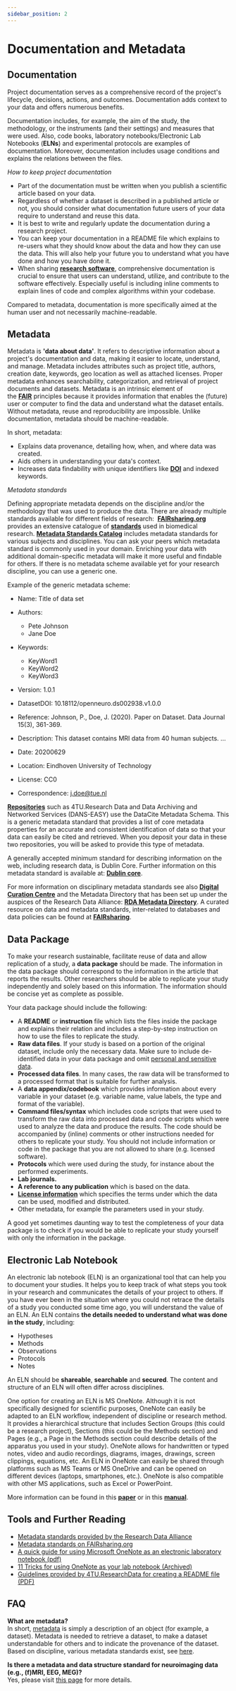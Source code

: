 ```yaml
---
sidebar_position: 2
---
```


# Documentation and Metadata

## Documentation

Project documentation serves as a comprehensive record of the project's lifecycle, decisions, actions, and outcomes. Documentation adds context to your data and offers numerous benefits.

Documentation includes, for example, the aim of the study, the methodology, or the instruments (and their settings) and measures that were used. Also, code books, laboratory notebooks/Electronic Lab Notebooks (**ELNs**) and experimental protocols are examples of documentation. Moreover, documentation includes usage conditions and explains the relations between the files.

_How to keep project documentation_

- Part of the documentation must be written when you publish a scientific article based on your data.
- Regardless of whether a dataset is described in a published article or not, you should consider what documentation future users of your data require to understand and reuse this data.
- It is best to write and regularly update the documentation during a research project.
- You can keep your documentation in a README file which explains to re-users what they should know about the data and how they can use the data. This will also help your future you to understand what you have done and how you have done it.
- When sharing [**research software**](https://www.tue.nl/en/our-university/library/library-for-researchers-and-phds/research-data-management/rdm-themes/research-software), comprehensive documentation is crucial to ensure that users can understand, utilize, and contribute to the software effectively. Especially useful is including inline comments to explain lines of code and complex algorithms within your codebase.

Compared to metadata, documentation is more specifically aimed at the human user and not necessarily machine-readable.

## Metadata

Metadata is **'data about data'**. It refers to descriptive information about a project's documentation and data, making it easier to locate, understand, and manage. Metadata includes attributes such as project title, authors, creation date, keywords, geo location as well as attached licenses. Proper metadata enhances searchability, categorization, and retrieval of project documents and datasets. Metadata is an intrinsic element of the [**FAIR**](https://www.tue.nl/en/our-university/library/library-for-researchers-and-phds/research-data-management/rdm-themes/fair) principles because it provides information that enables the (future) user or computer to find the data and understand what the dataset entails. Without metadata, reuse and reproducibility are impossible. Unlike documentation, metadata should be machine-readable.

In short, metadata:

- Explains data provenance, detailing how, when, and where data was created.
- Aids others in understanding your data's context.
- Increases data findability with unique identifiers like [**DOI**](https://datacite.org/dois.html) and indexed keywords.

_Metadata standards_

Defining appropriate metadata depends on the discipline and/or the methodology that was used to produce the data. There are already multiple standards available for different fields of research:  [**FAIRsharing.org**](https://fairsharing.org/) provides an extensive catalogue of [**standards**](https://fairsharing.org/standards/) used in biomedical research. [**Metadata Standards Catalog**](https://rdamsc.bath.ac.uk/subject-index) includes metadata standards for various subjects and disciplines. You can ask your peers which metadata standard is commonly used in your domain. Enriching your data with additional domain-specific metadata will make it more useful and findable for others. If there is no metadata scheme available yet for your research discipline, you can use a generic one.

Example of the generic metadata scheme:

- Name: Title of data set

- Authors:

  - Pete Johnson
  - Jane Doe

- Keywords:

  - KeyWord1
  - KeyWord2
  - KeyWord3

- Version: 1.0.1

- DatasetDOI: 10.18112/openneuro.ds002938.v1.0.0

- Reference: Johnson, P., Doe, J. (2020). Paper on Dataset. Data Journal 15(3), 361-369.

- Description: This dataset contains MRI data from 40 human subjects. …

- Date: 20200629

- Location: Eindhoven University of Technology

- License: CC0

- Correspondence: j.doe@tue.nl

[**Repositories**](https://www.tue.nl/en/our-university/library/library-for-researchers-and-phds/research-data-management/rdm-themes/data-preservation) such as 4TU.Research Data and Data Archiving and Networked Services (DANS-EASY) use the DataCite Metadata Schema. This is a generic metadata standard that provides a list of core metadata properties for an accurate and consistent identification of data so that your data can easily be cited and retrieved. When you deposit your data in these two repositories, you will be asked to provide this type of metadata.

A generally accepted minimum standard for describing information on the web, including research data, is Dublin Core. Further information on this metadata standard is available at: [**Dublin core**](https://dublincore.org/).

For more information on disciplinary metadata standards see also [**Digital Curation Centre**](https://www.dcc.ac.uk/guidance/standards/metadata) and the Metadata Directory that has been set up under the auspices of the Research Data Alliance: [**RDA Metadata Directory**](https://rdamsc.bath.ac.uk/subject-index). A curated resource on data and metadata standards, inter-related to databases and data policies can be found at [**FAIRsharing**](https://fairsharing.org/).

## Data Package

To make your research sustainable, facilitate reuse of data and allow replication of a study, a **data package** should be made. The information in the data package should correspond to the information in the article that reports the results. Other researchers should be able to replicate your study independently and solely based on this information. The information should be concise yet as complete as possible.

Your data package should include the following:

- A **README** or **instruction** file which lists the files inside the package and explains their relation and includes a step-by-step instruction on how to use the files to replicate the study.
- **Raw data files**. If your study is based on a portion of the original dataset, include only the necessary data. Make sure to include de-identified data in your data package and omit [personal and sensitive data](/docs/privacy/privacy/privacy.md).
- **Processed data files**. In many cases, the raw data will be transformed to a processed format that is suitable for further analysis.
- A **data appendix/codebook** which provides information about every variable in your dataset (e.g. variable name, value labels, the type and format of the variable).
- **Command files/syntax** which includes code scripts that were used to transform the raw data into processed data and code scripts which were used to analyze the data and produce the results. The code should be accompanied by (inline) comments or other instructions needed for others to replicate your study. You should not include information or code in the package that you are not allowed to share (e.g. licensed software).
- **Protocols** which were used during the study, for instance about the performed experiments.
- **Lab journals.**
- **A reference to any publication** which is based on the data.
- **[License information](https://www.tue.nl/en/our-university/library/library-for-researchers-and-phds/research-data-management/rdm-themes/research-software)** which specifies the terms under which the data can be used, modified and distributed.
- Other metadata, for example the parameters used in your study.

A good yet sometimes daunting way to test the completeness of your data package is to check if you would be able to replicate your study yourself with only the information in the package.

## Electronic Lab Notebook

An electronic lab notebook (ELN) is an organizational tool that can help you to document your studies. It helps you to keep track of what steps you took in your research and communicates the details of your project to others. If you have ever been in the situation where you could not retrace the details of a study you conducted some time ago, you will understand the value of an ELN. An ELN contains **the details needed to understand what was done in the study**, including:

- Hypotheses
- Methods
- Observations
- Protocols
- Notes

An ELN should be **shareable**, **searchable** and **secured**. The content and structure of an ELN will often differ across disciplines.

One option for creating an ELN is MS OneNote. Although it is not specifically designed for scientific purposes, OneNote can easily be adapted to an ELN workflow, independent of discipline or research method. It provides a hierarchical structure that includes Section Groups (this could be a research project), Sections (this could be the Methods section) and Pages (e.g., a Page in the Methods section could describe details of the apparatus you used in your study). OneNote allows for handwritten or typed notes, video and audio recordings, diagrams, images, drawings, screen clippings, equations, etc. An ELN in OneNote can easily be shared through platforms such as MS Teams or MS OneDrive and can be opened on different devices (laptops, smartphones, etc.). OneNote is also compatible with other MS applications, such as Excel or PowerPoint.

More information can be found in this [**paper**](https://journals.plos.org/ploscompbiol/article/file?id=10.1371/journal.pcbi.1006918&type=printable) or in this [**manual**](https://www.bioinformatics.babraham.ac.uk/training/OneNote%20manual.pdf).

## Tools and Further Reading

- [Metadata standards provided by the Research Data Alliance](http://rd-alliance.github.io/metadata-directory/standards/)
- [Metadata standards on FAIRsharing.org](https://fairsharing.org/)
- [A quick guide for using Microsoft OneNote as an electronic laboratory notebook (pdf)](https://journals.plos.org/ploscompbiol/article/file?id=10.1371/journal.pcbi.1006918&type=printable)
- [11 Tricks for using OneNote as your lab notebook (Archived)](https://web.archive.org/web/20240221153200/https://www.ascb.org/web/20240221153200/https://www.ascb.org/careers/11-tricks-for-using-onenote-as-your-lab-notebook/)
- [Guidelines provided by 4TU.ResearchData for creating a README file (PDF)](https://data.4tu.nl/s/documents/Guidelines_for_creating_a_README_file.pdf)

## FAQ

**What are metadata?**  
In short, [metadata](https://www.tue.nl/en/our-university/library/library-for-researchers-and-phds/research-data-management/rdm-themes/documentation-and-metadata) is simply a description of an object (for example, a dataset). Metadata is needed to retrieve a dataset, to make a dataset understandable for others and to indicate the provenance of the dataset. Based on discipline, various metadata standards exist, see [here](https://www.dcc.ac.uk/guidance/standards/metadata).

**Is there a metadata and data structure standard for neuroimaging data (e.g., (f)MRI, EEG, MEG)?**  
Yes, please visit [this page](https://bids-specification.readthedocs.io/en/stable/02-common-principles.html#examples) for more details.
